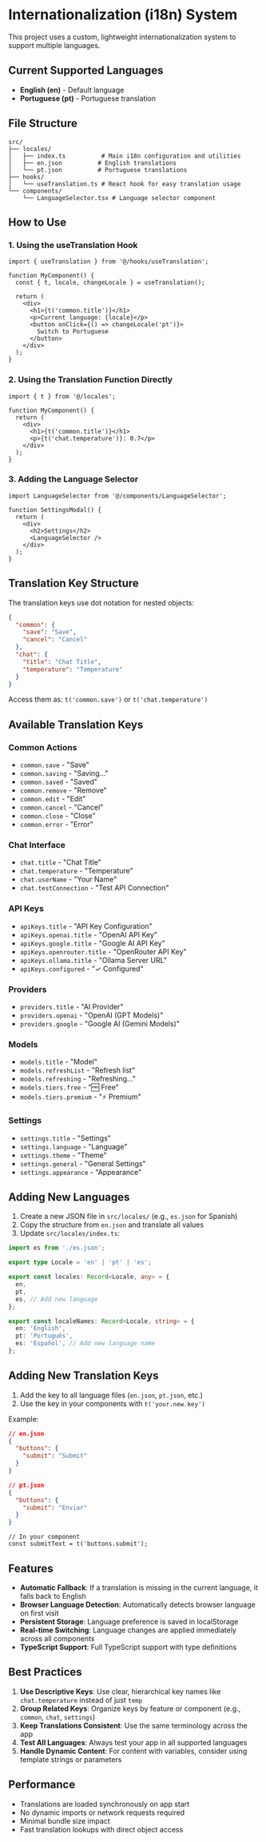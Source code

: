 # Internationalization (i18n) System

This project uses a custom, lightweight internationalization system to support multiple languages.

## Current Supported Languages

- **English (en)** - Default language
- **Portuguese (pt)** - Portuguese translation

## File Structure

```
src/
├── locales/
│   ├── index.ts          # Main i18n configuration and utilities
│   ├── en.json          # English translations
│   └── pt.json          # Portuguese translations
├── hooks/
│   └── useTranslation.ts # React hook for easy translation usage
└── components/
    └── LanguageSelector.tsx # Language selector component
```

## How to Use

### 1. Using the useTranslation Hook

```tsx
import { useTranslation } from '@/hooks/useTranslation';

function MyComponent() {
  const { t, locale, changeLocale } = useTranslation();

  return (
    <div>
      <h1>{t('common.title')}</h1>
      <p>Current language: {locale}</p>
      <button onClick={() => changeLocale('pt')}>
        Switch to Portuguese
      </button>
    </div>
  );
}
```

### 2. Using the Translation Function Directly

```tsx
import { t } from '@/locales';

function MyComponent() {
  return (
    <div>
      <h1>{t('common.title')}</h1>
      <p>{t('chat.temperature')}: 0.7</p>
    </div>
  );
}
```

### 3. Adding the Language Selector

```tsx
import LanguageSelector from '@/components/LanguageSelector';

function SettingsModal() {
  return (
    <div>
      <h2>Settings</h2>
      <LanguageSelector />
    </div>
  );
}
```

## Translation Key Structure

The translation keys use dot notation for nested objects:

```json
{
  "common": {
    "save": "Save",
    "cancel": "Cancel"
  },
  "chat": {
    "title": "Chat Title",
    "temperature": "Temperature"
  }
}
```

Access them as: `t('common.save')` or `t('chat.temperature')`

## Available Translation Keys

### Common Actions
- `common.save` - "Save"
- `common.saving` - "Saving..."
- `common.saved` - "Saved"
- `common.remove` - "Remove"
- `common.edit` - "Edit"
- `common.cancel` - "Cancel"
- `common.close` - "Close"
- `common.error` - "Error"

### Chat Interface
- `chat.title` - "Chat Title"
- `chat.temperature` - "Temperature"
- `chat.userName` - "Your Name"
- `chat.testConnection` - "Test API Connection"

### API Keys
- `apiKeys.title` - "API Key Configuration"
- `apiKeys.openai.title` - "OpenAI API Key"
- `apiKeys.google.title` - "Google AI API Key"
- `apiKeys.openrouter.title` - "OpenRouter API Key"
- `apiKeys.ollama.title` - "Ollama Server URL"
- `apiKeys.configured` - "✓ Configured"

### Providers
- `providers.title` - "AI Provider"
- `providers.openai` - "OpenAI (GPT Models)"
- `providers.google` - "Google AI (Gemini Models)"

### Models
- `models.title` - "Model"
- `models.refreshList` - "Refresh list"
- `models.refreshing` - "Refreshing..."
- `models.tiers.free` - "🆓 Free"
- `models.tiers.premium` - "⚡ Premium"

### Settings
- `settings.title` - "Settings"
- `settings.language` - "Language"
- `settings.theme` - "Theme"
- `settings.general` - "General Settings"
- `settings.appearance` - "Appearance"

## Adding New Languages

1. Create a new JSON file in `src/locales/` (e.g., `es.json` for Spanish)
2. Copy the structure from `en.json` and translate all values
3. Update `src/locales/index.ts`:

```typescript
import es from './es.json';

export type Locale = 'en' | 'pt' | 'es';

export const locales: Record<Locale, any> = {
  en,
  pt,
  es, // Add new language
};

export const localeNames: Record<Locale, string> = {
  en: 'English',
  pt: 'Português',
  es: 'Español', // Add new language name
};
```

## Adding New Translation Keys

1. Add the key to all language files (`en.json`, `pt.json`, etc.)
2. Use the key in your components with `t('your.new.key')`

Example:
```json
// en.json
{
  "buttons": {
    "submit": "Submit"
  }
}

// pt.json
{
  "buttons": {
    "submit": "Enviar"
  }
}
```

```tsx
// In your component
const submitText = t('buttons.submit');
```

## Features

- **Automatic Fallback**: If a translation is missing in the current language, it falls back to English
- **Browser Language Detection**: Automatically detects browser language on first visit
- **Persistent Storage**: Language preference is saved in localStorage
- **Real-time Switching**: Language changes are applied immediately across all components
- **TypeScript Support**: Full TypeScript support with type definitions

## Best Practices

1. **Use Descriptive Keys**: Use clear, hierarchical key names like `chat.temperature` instead of just `temp`
2. **Group Related Keys**: Organize keys by feature or component (e.g., `common`, `chat`, `settings`)
3. **Keep Translations Consistent**: Use the same terminology across the app
4. **Test All Languages**: Always test your app in all supported languages
5. **Handle Dynamic Content**: For content with variables, consider using template strings or parameters

## Performance

- Translations are loaded synchronously on app start
- No dynamic imports or network requests required
- Minimal bundle size impact
- Fast translation lookups with direct object access
